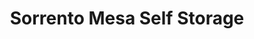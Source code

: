 ---
title: "Sorrento Mesa Self Storage"
url: /san-diego/sorrento-mesa-self-storage/
shop: Mieten
---